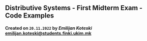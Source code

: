 ## Distributive Systems - First Midterm Exam - Code Examples

#### Created on `20.11.2022` by _Emilijan Koteski_ <emilijan.koteski@students.finki.ukim.mk>
